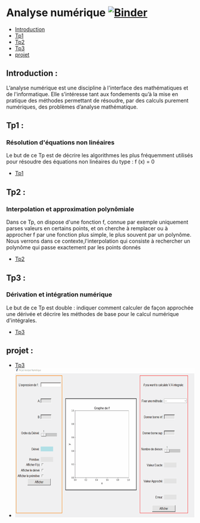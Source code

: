 # Analyse numérique [![Binder](https://mybinder.org/badge_logo.svg)](https://mybinder.org/v2/gh/SarahSabbagh/Analyse_Num/main)
- [Introduction](#Introduction)
- [Tp1](#Tp1)
- [Tp2](#Tp2)
- [Tp3](#Tp3)
- [projet](#projet)
## Introduction :
L’analyse numérique est une discipline à l'interface des mathématiques et de l'informatique. Elle s’intéresse tant aux fondements qu’à la mise en pratique des méthodes permettant de résoudre, par des calculs purement numériques, des problèmes d’analyse mathématique.
## Tp1 :
### Résolution d'équations non linéaires 
Le but de ce Tp est de décrire les algorithmes les plus fréquemment utilisés pour résoudre des équations non linéaires du type :
                            f (x) = 0
- [Tp1](Tp1)
## Tp2 :
### Interpolation et approximation polynômiale
Dans ce Tp, on dispose d'une fonction f, connue par exemple uniquement parses valeurs en certains points, et on cherche à remplacer ou à approcher f par une fonction plus simple, le plus souvent par un polynôme. Nous verrons dans ce contexte,l'interpolation qui consiste à rechercher un polynôme qui passe exactement par les points donnés
- [Tp2](Tp2)
## Tp3 :
###  Dérivation et intégration numérique
Le but de ce Tp est double : indiquer comment calculer de façon approchée une dérivée et décrire les méthodes de base pour le calcul numérique d'intégrales. 
- [Tp3](Tp3)
## projet :
- [Tp3](Tp3)
- <img src="https://github.com/SarahSabbagh/Analyse_Num/blob/main/projet/img/demo.gif" alt="démonstration" width="800" height="400">
